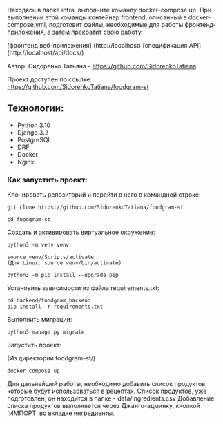 Находясь в папке infra, выполните команду docker-compose up. При выполнении этой команды контейнер frontend, описанный в docker-compose.yml, подготовит файлы, необходимые для работы фронтенд-приложения, а затем прекратит свою работу.

[фронтенд веб-приложения] (http://localhost)
[спецификация API] (http://localhost/api/docs/)

Автор: Сидоренко Татьяна - https://github.com/SidorenkoTatiana

Проект доступен по ссылке: https://github.com/SidorenkoTatiana/foodgram-st

## Технологии:
* Python 3.10
* Django 3.2
* PostgreSQL
* DRF
* Docker
* Nginx

### Как запустить проект:

Клонировать репозиторий и перейти в него в командной строке:

```
git clone https://github.com/SidorenkoTatiana/foodgram-st
```

```
cd foodgram-st
```

Cоздать и активировать виртуальное окружение:

```
python3 -m venv venv
```

```
source venv/Scripts/activate
(Для Linux: source venv/bin/activate)

```

```
python3 -m pip install --upgrade pip
```

Установить зависимости из файла requirements.txt:

```
cd backend/foodgram_backend
pip install -r requirements.txt
```

Выполнить миграции:

```
python3 manage.py migrate
```

Запустить проект:

(Из директории foodgram-st/)
```
docker compose up
```


Для дальнейшей работы, необходимо добавить список продуктов, которые будут использоваться в рецептах.
Список продуктов, уже подготовлен, он находится в папке - data/ingredients.csv
Добавление списка продуктов выполняется через Джанго-админку, кнопкой 'ИМПОРТ' во вкладке ингредиенты.